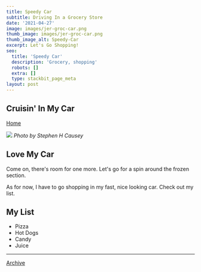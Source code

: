 ```yaml
---
title: Speedy Car
subtitle: Driving In a Grocery Store
date: '2021-04-27'
image: images/jer-groc-car.png
thumb_image: images/jer-groc-car.png
thumb_image_alt: Speedy-Car
excerpt: Let's Go Shopping!
seo:
  title: 'Speedy Car'
  description: 'Grocery, shopping'
  robots: []
  extra: []
  type: stackbit_page_meta
layout: post
---
```

## Cruisin' In My Car

[Home](/)

![](/images/jer-groc-car.png)
*Photo by Stephen H Causey*

## Love My Car

Come on, there's room for one more. Let's go for a spin around the frozen section.

As for now, I have to go shopping in my fast, nice looking car. Check out my list.

## My List

*   Pizza
*   Hot Dogs
*   Candy
*   Juice

***
[Archive](/docs/archive/)
